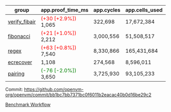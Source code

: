 | group | app.proof_time_ms | app.cycles | app.cells_used | leaf.proof_time_ms | leaf.cycles | leaf.cells_used |
| -- | -- | -- | -- | -- | -- | -- |
| [verify_fibair](https://github.com/openvm-org/openvm/blob/benchmark-results/benchmarks-pr/1902/verify_fibair-bb1bc7bb7371bc0f6011b2eacac40b0d16be29c2.md) |<span style='color: red'>(+30 [+2.9%])</span> 1,065 |  322,698 |  17,672,384 |- | - | - |
| [fibonacci](https://github.com/openvm-org/openvm/blob/benchmark-results/benchmarks-pr/1902/fibonacci-bb1bc7bb7371bc0f6011b2eacac40b0d16be29c2.md) |<span style='color: red'>(+21 [+1.0%])</span> 2,212 |  3,000,556 |  51,508,517 |- | - | - |
| [regex](https://github.com/openvm-org/openvm/blob/benchmark-results/benchmarks-pr/1902/regex-bb1bc7bb7371bc0f6011b2eacac40b0d16be29c2.md) |<span style='color: red'>(+63 [+0.8%])</span> 7,540 |  8,330,866 |  165,431,684 |- | - | - |
| [ecrecover](https://github.com/openvm-org/openvm/blob/benchmark-results/benchmarks-pr/1902/ecrecover-bb1bc7bb7371bc0f6011b2eacac40b0d16be29c2.md) | 1,108 |  274,568 |  8,596,011 |- | - | - |
| [pairing](https://github.com/openvm-org/openvm/blob/benchmark-results/benchmarks-pr/1902/pairing-bb1bc7bb7371bc0f6011b2eacac40b0d16be29c2.md) |<span style='color: green'>(-76 [-2.0%])</span> 3,650 |  3,725,930 |  93,105,233 |- | - | - |


Commit: https://github.com/openvm-org/openvm/commit/bb1bc7bb7371bc0f6011b2eacac40b0d16be29c2

[Benchmark Workflow](https://github.com/openvm-org/openvm/actions/runs/16529754602)
